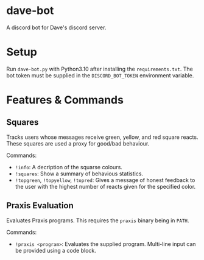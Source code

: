 # dave-bot
A discord bot for Dave's discord server.

# Setup

Run `dave-bot.py` with Python3.10 after installing the `requirements.txt`. The bot token must be supplied in the `DISCORD_BOT_TOKEN` environment variable.

# Features & Commands

## Squares

Tracks users whose messages receive green, yellow, and red square reacts. These squares are used a proxy for good/bad behaviour.

Commands:
- `!info`: A decription of the squarse colours.
- `!squares`: Show a summary of behavious statistics.
- `!topgreen`, `!topyellow`, `!topred`: Gives a message of honest feedback to the user with the highest number of reacts given for the specified color.

## Praxis Evaluation

Evaluates Praxis programs. This requires the `praxis` binary being in `PATH`.

Commands:
- `!praxis <program>`: Evaluates the supplied program. Multi-line input can be provided using a code block.
